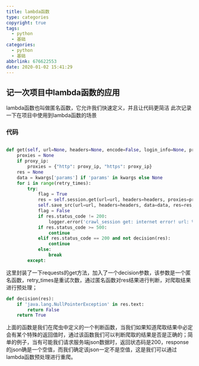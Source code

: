 ```yaml
---
title: lambda函数
type: categories
copyright: true
tags:
  - python
  - 基础
categories:
  - python
  - 基础
abbrlink: 676622553
date: 2020-01-02 15:41:29
---
```


## 记一次项目中lambda函数的应用

lambda函数也叫做匿名函数，它允许我们快速定义，并且让代码更简洁
此次记录一下在项目中使用到lambda函数的场景

<!--more-->

### 代码
```python

def get(self, url=None, headers=None, encode=False, login_info=None, proxy_ip=None, path=None,  verify=False, retry_times=3, decision=lambda x: True, **kwargs):
    proxies = None
    if proxy_ip:
        proxies = {"http": proxy_ip, "https": proxy_ip}
    res = None
    data = kwargs['params'] if 'params' in kwargs else None
    for i in range(retry_times):
        try:
            flag = True
            res = self.session.get(url=url, headers=headers, proxies=proxies, verify=verify, **kwargs)
            self.save_src(url=url, headers=headers, data=data, res=res, login_info=login_info, path=path, encode=encode)
            flag = False
            if res.status_code != 200:
                logger.error('crawl_session get: internet error! url: %s' % url)
            if res.status_code >= 500:
                continue
            elif res.status_code == 200 and not decision(res):
                continue
            else:
                break
        except:
```

这里封装了一下requests的get方法，加入了一个decision参数，该参数是一个匿名函数，retry_times是重试次数，通过匿名函数对res结果进行判断，对爬取结果进行预处理；

```python
def decision(res):
    if 'java.lang.NullPointerException' in res.text:
        return False
    return True
```
上面的函数是我们在爬虫中定义的一个判断函数，当我们如果知道爬取结果中必定会有某个特殊的返回值时，通过该函数我们可以判断爬取的结果是否是正确的；简单的例子，当有可能我们请求服务端json数据时，返回状态码是200，response的json确是一个空值，而我们确定该json一定不是空值，这是我们可以通过lambda函数预处理进行重爬。

